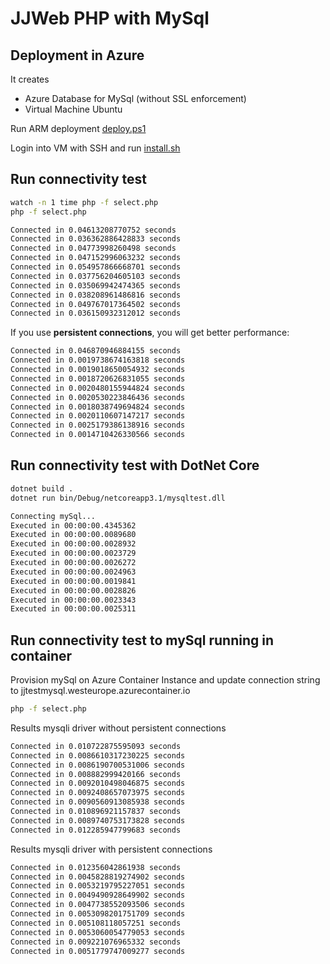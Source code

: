 # JJWeb PHP with MySql

## Deployment in Azure

It creates

- Azure Database for MySql (without SSL enforcement)
- Virtual Machine Ubuntu

Run ARM deployment [deploy.ps1](arm-deploy/deploy.ps1)

Login into VM with SSH and run [install.sh](src-php/install.sh)

## Run connectivity test

```bash
watch -n 1 time php -f select.php
php -f select.php
```

```bash
Connected in 0.04613208770752 seconds
Connected in 0.036362886428833 seconds
Connected in 0.04773998260498 seconds
Connected in 0.047152996063232 seconds
Connected in 0.054957866668701 seconds
Connected in 0.037756204605103 seconds
Connected in 0.035069942474365 seconds
Connected in 0.038208961486816 seconds
Connected in 0.049767017364502 seconds
Connected in 0.036150932312012 seconds
```

If you use **persistent connections**, you will get better performance:

```bash
Connected in 0.046870946884155 seconds
Connected in 0.0019738674163818 seconds
Connected in 0.0019018650054932 seconds
Connected in 0.0018720626831055 seconds
Connected in 0.0020480155944824 seconds
Connected in 0.0020530223846436 seconds
Connected in 0.0018038749694824 seconds
Connected in 0.0020110607147217 seconds
Connected in 0.0025179386138916 seconds
Connected in 0.0014710426330566 seconds
```

## Run connectivity test with DotNet Core

```bash
dotnet build .
dotnet run bin/Debug/netcoreapp3.1/mysqltest.dll
```

```bash
Connecting mySql...
Executed in 00:00:00.4345362
Executed in 00:00:00.0089680
Executed in 00:00:00.0028932
Executed in 00:00:00.0023729
Executed in 00:00:00.0026272
Executed in 00:00:00.0024963
Executed in 00:00:00.0019841
Executed in 00:00:00.0028826
Executed in 00:00:00.0023343
Executed in 00:00:00.0025311
```

## Run connectivity test to mySql running in container

Provision mySql on Azure Container Instance and update connection string to jjtestmysql.westeurope.azurecontainer.io

```bash
php -f select.php
```

Results mysqli driver without persistent connections

```bash
Connected in 0.010722875595093 seconds
Connected in 0.0086610317230225 seconds
Connected in 0.0086190700531006 seconds
Connected in 0.008882999420166 seconds
Connected in 0.0092010498046875 seconds
Connected in 0.0092408657073975 seconds
Connected in 0.0090560913085938 seconds
Connected in 0.010896921157837 seconds
Connected in 0.0089740753173828 seconds
Connected in 0.012285947799683 seconds
```

Results mysqli driver with persistent connections

```bash
Connected in 0.012356042861938 seconds
Connected in 0.0045828819274902 seconds
Connected in 0.0053219795227051 seconds
Connected in 0.0049490928649902 seconds
Connected in 0.0047738552093506 seconds
Connected in 0.0053098201751709 seconds
Connected in 0.005108118057251 seconds
Connected in 0.0053060054779053 seconds
Connected in 0.009221076965332 seconds
Connected in 0.0051779747009277 seconds
```
